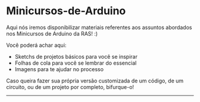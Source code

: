 # Minicursos-de-Arduino


Aqui nós iremos disponibilizar materiais referentes aos assuntos abordados nos Minicursos de Arduino da RAS! :)

Você poderá achar aqui: 
   - Sketchs de projetos básicos para você se inspirar 
   - Folhas de cola para você se lembrar do essencial 
   - Imagens para te ajudar no processo

Caso queira fazer sua própria versão customizada de um código, de um circuito, ou de um projeto por completo, bifurque-o!

---

